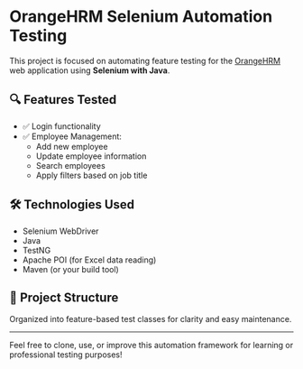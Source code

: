 # OrangeHRM Selenium Automation Testing

This project is focused on automating feature testing for the [OrangeHRM](https://www.orangehrm.com/) web application using **Selenium with Java**.

## 🔍 Features Tested
- ✅ Login functionality
- ✅ Employee Management:
  - Add new employee
  - Update employee information
  - Search employees
  - Apply filters based on job title

## 🛠 Technologies Used
- Selenium WebDriver
- Java
- TestNG
- Apache POI (for Excel data reading)
- Maven (or your build tool)

## 📁 Project Structure
Organized into feature-based test classes for clarity and easy maintenance.

---

Feel free to clone, use, or improve this automation framework for learning or professional testing purposes!
